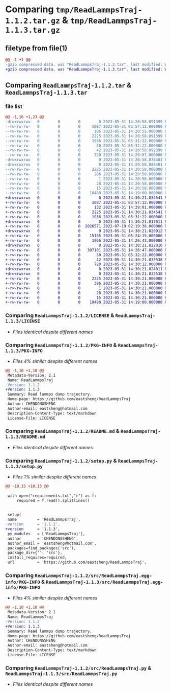 # Comparing `tmp/ReadLammpsTraj-1.1.2.tar.gz` & `tmp/ReadLammpsTraj-1.1.3.tar.gz`

## filetype from file(1)

```diff
@@ -1 +1 @@
-gzip compressed data, was "ReadLammpsTraj-1.1.2.tar", last modified: Wed May 31 14:20:58 2023, max compression
+gzip compressed data, was "ReadLammpsTraj-1.1.3.tar", last modified: Wed May 31 14:30:21 2023, max compression
```

## Comparing `ReadLammpsTraj-1.1.2.tar` & `ReadLammpsTraj-1.1.3.tar`

### file list

```diff
@@ -1,16 +1,23 @@
-drwxrwxrwx   0        0        0        0 2023-05-31 14:20:58.891399 ReadLammpsTraj-1.1.2/
--rw-rw-rw-   0        0        0     1087 2023-05-31 03:57:12.000000 ReadLammpsTraj-1.1.2/LICENSE
--rw-rw-rw-   0        0        0      106 2023-05-31 14:20:55.000000 ReadLammpsTraj-1.1.2/MANIFEST.in
--rw-rw-rw-   0        0        0     2225 2023-05-31 14:20:58.891399 ReadLammpsTraj-1.1.2/PKG-INFO
--rw-rw-rw-   0        0        0     1936 2023-05-31 05:31:22.000000 ReadLammpsTraj-1.1.2/README.md
--rw-rw-rw-   0        0        0       30 2023-05-31 05:32:22.000000 ReadLammpsTraj-1.1.2/requirements.txt
--rw-rw-rw-   0        0        0       42 2023-05-31 14:20:58.892399 ReadLammpsTraj-1.1.2/setup.cfg
--rw-rw-rw-   0        0        0      720 2023-05-31 14:20:07.000000 ReadLammpsTraj-1.1.2/setup.py
-drwxrwxrwx   0        0        0        0 2023-05-31 14:20:58.878403 ReadLammpsTraj-1.1.2/src/
-drwxrwxrwx   0        0        0        0 2023-05-31 14:20:58.888401 ReadLammpsTraj-1.1.2/src/ReadLammpsTraj.egg-info/
--rw-rw-rw-   0        0        0     2225 2023-05-31 14:20:58.000000 ReadLammpsTraj-1.1.2/src/ReadLammpsTraj.egg-info/PKG-INFO
--rw-rw-rw-   0        0        0      286 2023-05-31 14:20:58.000000 ReadLammpsTraj-1.1.2/src/ReadLammpsTraj.egg-info/SOURCES.txt
--rw-rw-rw-   0        0        0        1 2023-05-31 14:20:58.000000 ReadLammpsTraj-1.1.2/src/ReadLammpsTraj.egg-info/dependency_links.txt
--rw-rw-rw-   0        0        0       28 2023-05-31 14:20:58.000000 ReadLammpsTraj-1.1.2/src/ReadLammpsTraj.egg-info/requires.txt
--rw-rw-rw-   0        0        0       15 2023-05-31 14:20:58.000000 ReadLammpsTraj-1.1.2/src/ReadLammpsTraj.egg-info/top_level.txt
--rw-rw-rw-   0        0        0    10480 2023-05-31 14:19:00.000000 ReadLammpsTraj-1.1.2/src/ReadLammpsTraj.py
+drwxrwxrwx   0        0        0        0 2023-05-31 14:30:21.834541 ReadLammpsTraj-1.1.3/
+-rw-rw-rw-   0        0        0     1087 2023-05-31 03:57:12.000000 ReadLammpsTraj-1.1.3/LICENSE
+-rw-rw-rw-   0        0        0      132 2023-05-31 14:29:01.000000 ReadLammpsTraj-1.1.3/MANIFEST.in
+-rw-rw-rw-   0        0        0     2225 2023-05-31 14:30:21.834541 ReadLammpsTraj-1.1.3/PKG-INFO
+-rw-rw-rw-   0        0        0     1936 2023-05-31 05:31:22.000000 ReadLammpsTraj-1.1.3/README.md
+drwxrwxrwx   0        0        0        0 2023-05-31 14:30:21.817011 ReadLammpsTraj-1.1.3/demo/
+-rw-rw-rw-   0        0        0  2026571 2022-07-19 02:19:38.000000 ReadLammpsTraj-1.1.3/demo/1000.lammpstrj
+drwxrwxrwx   0        0        0        0 2023-05-31 14:30:21.820012 ReadLammpsTraj-1.1.3/demo/__pycache__/
+-rw-rw-rw-   0        0        0    15185 2023-05-31 05:24:15.000000 ReadLammpsTraj-1.1.3/demo/__pycache__/ReadLammpsTraj.cpython-311.pyc
+-rw-rw-rw-   0        0        0     1966 2023-05-31 14:26:43.000000 ReadLammpsTraj-1.1.3/demo/cal_density.py
+drwxrwxrwx   0        0        0        0 2023-05-31 14:30:21.822010 ReadLammpsTraj-1.1.3/demo/imgs/
+-rw-rw-rw-   0        0        0   307101 2023-05-31 14:26:47.000000 ReadLammpsTraj-1.1.3/demo/imgs/density.png
+-rw-rw-rw-   0        0        0       30 2023-05-31 05:32:22.000000 ReadLammpsTraj-1.1.3/requirements.txt
+-rw-rw-rw-   0        0        0       42 2023-05-31 14:30:21.835538 ReadLammpsTraj-1.1.3/setup.cfg
+-rw-rw-rw-   0        0        0      720 2023-05-31 14:30:12.000000 ReadLammpsTraj-1.1.3/setup.py
+drwxrwxrwx   0        0        0        0 2023-05-31 14:30:21.824011 ReadLammpsTraj-1.1.3/src/
+drwxrwxrwx   0        0        0        0 2023-05-31 14:30:21.832538 ReadLammpsTraj-1.1.3/src/ReadLammpsTraj.egg-info/
+-rw-rw-rw-   0        0        0     2225 2023-05-31 14:30:21.000000 ReadLammpsTraj-1.1.3/src/ReadLammpsTraj.egg-info/PKG-INFO
+-rw-rw-rw-   0        0        0      396 2023-05-31 14:30:21.000000 ReadLammpsTraj-1.1.3/src/ReadLammpsTraj.egg-info/SOURCES.txt
+-rw-rw-rw-   0        0        0        1 2023-05-31 14:30:21.000000 ReadLammpsTraj-1.1.3/src/ReadLammpsTraj.egg-info/dependency_links.txt
+-rw-rw-rw-   0        0        0       28 2023-05-31 14:30:21.000000 ReadLammpsTraj-1.1.3/src/ReadLammpsTraj.egg-info/requires.txt
+-rw-rw-rw-   0        0        0       15 2023-05-31 14:30:21.000000 ReadLammpsTraj-1.1.3/src/ReadLammpsTraj.egg-info/top_level.txt
+-rw-rw-rw-   0        0        0    10480 2023-05-31 14:19:00.000000 ReadLammpsTraj-1.1.3/src/ReadLammpsTraj.py
```

### Comparing `ReadLammpsTraj-1.1.2/LICENSE` & `ReadLammpsTraj-1.1.3/LICENSE`

 * *Files identical despite different names*

### Comparing `ReadLammpsTraj-1.1.2/PKG-INFO` & `ReadLammpsTraj-1.1.3/PKG-INFO`

 * *Files 4% similar despite different names*

```diff
@@ -1,10 +1,10 @@
 Metadata-Version: 2.1
 Name: ReadLammpsTraj
-Version: 1.1.2
+Version: 1.1.3
 Summary: Read lammps dump trajectory.
 Home-page: https://github.com/eastsheng/ReadLammpsTraj
 Author: CHENDONGSHENG
 Author-email: eastsheng@hotmail.com
 Description-Content-Type: text/markdown
 License-File: LICENSE
```

### Comparing `ReadLammpsTraj-1.1.2/README.md` & `ReadLammpsTraj-1.1.3/README.md`

 * *Files identical despite different names*

### Comparing `ReadLammpsTraj-1.1.2/setup.py` & `ReadLammpsTraj-1.1.3/setup.py`

 * *Files 1% similar despite different names*

```diff
@@ -10,15 +10,15 @@
 
 with open("requirements.txt","r") as f:
     required = f.read().splitlines()
 
 
 setup(
 name         = 'ReadLammpsTraj',
-version      = '1.1.2',
+version      = '1.1.3',
 py_modules   = ['ReadLammpsTraj'],
 author       = 'CHENDONGSHENG',
 author_email = 'eastsheng@hotmail.com',
 packages=find_packages('src'),
 package_dir={'': 'src'},
 install_requires=required,
 url          = 'https://github.com/eastsheng/ReadLammpsTraj',
```

### Comparing `ReadLammpsTraj-1.1.2/src/ReadLammpsTraj.egg-info/PKG-INFO` & `ReadLammpsTraj-1.1.3/src/ReadLammpsTraj.egg-info/PKG-INFO`

 * *Files 4% similar despite different names*

```diff
@@ -1,10 +1,10 @@
 Metadata-Version: 2.1
 Name: ReadLammpsTraj
-Version: 1.1.2
+Version: 1.1.3
 Summary: Read lammps dump trajectory.
 Home-page: https://github.com/eastsheng/ReadLammpsTraj
 Author: CHENDONGSHENG
 Author-email: eastsheng@hotmail.com
 Description-Content-Type: text/markdown
 License-File: LICENSE
```

### Comparing `ReadLammpsTraj-1.1.2/src/ReadLammpsTraj.py` & `ReadLammpsTraj-1.1.3/src/ReadLammpsTraj.py`

 * *Files identical despite different names*

